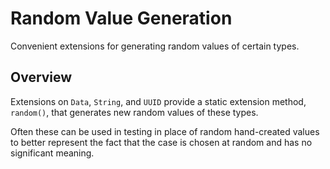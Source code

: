 # Random Value Generation

Convenient extensions for generating random values of certain types.

## Overview

Extensions on `Data`, `String`, and `UUID` provide a static extension method, `random()`, that generates new random
values of these types.

Often these can be used in testing in place of random hand-created values to better represent the fact that the case is
chosen at random and has no significant meaning.

